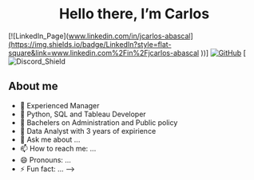 <div align="center">
<h1 align="center"> Hello there, I’m Carlos
</div>

[![LinkedIn_Page](www.linkedin.com/in/jcarlos-abascal](https://img.shields.io/badge/LinkedIn?style=flat-square&link=www.linkedin.com%2Fin%2Fjcarlos-abascal
))]
[![GitHub](https://img.shields.io/github/followers/arentilien?style=social)](https://github.com/Arentilien)
[![Discord_Shield](https://discord.com/api/guilds/1419811102371348634/widget.png?style=shield)

## About me

- 🔭 Experienced Manager
- 🌱 Python, SQL and Tableau Developer
- 👯 Bachelers on Administration and Public policy
- 🤔 Data Analyst with 3 years of expirience
- 💬 Ask me about ...
- 📫 How to reach me: ...
- 😄 Pronouns: ...
- ⚡ Fun fact: ...
-->
